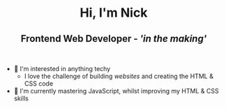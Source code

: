 <h1 align="center">Hi, I'm Nick</h1>

<h2 align="center">Frontend Web Developer - <em>'in the making'</em></h2>

<br>

 - 👀 I'm interested in anything techy
     - I love the challenge of building <em>websites</em> and creating the HTML & CSS code
 - 🌱 I'm currently mastering JavaScript, whilst improving my HTML & CSS skills
